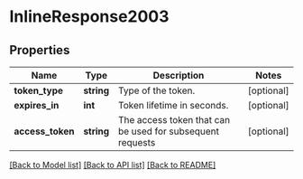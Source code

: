 # InlineResponse2003

## Properties
Name | Type | Description | Notes
------------ | ------------- | ------------- | -------------
**token_type** | **string** | Type of the token. | [optional] 
**expires_in** | **int** | Token lifetime in seconds. | [optional] 
**access_token** | **string** | The access token that can be used for subsequent requests | [optional] 

[[Back to Model list]](../../README.md#documentation-for-models) [[Back to API list]](../../README.md#documentation-for-api-endpoints) [[Back to README]](../../README.md)

